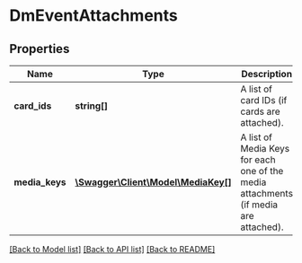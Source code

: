 # DmEventAttachments

## Properties
Name | Type | Description | Notes
------------ | ------------- | ------------- | -------------
**card_ids** | **string[]** | A list of card IDs (if cards are attached). | [optional] 
**media_keys** | [**\Swagger\Client\Model\MediaKey[]**](MediaKey.md) | A list of Media Keys for each one of the media attachments (if media are attached). | [optional] 

[[Back to Model list]](../../README.md#documentation-for-models) [[Back to API list]](../../README.md#documentation-for-api-endpoints) [[Back to README]](../../README.md)

